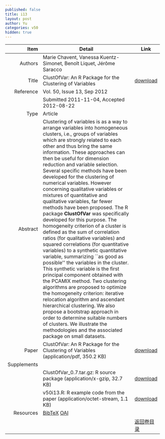 ```yaml
---
published: false
title: i13
layout: post
author: Yu
categories: v50
hidden: true
---
```


| Item | Detail | Link |
|---:|---|---|
| Authors | Marie Chavent, Vanessa Kuentz-Simonet, Benoît Liquet,   Jérôme Saracco| |
| Title |ClustOfVar: An R Package for the Clustering of Variables | [download](http://www.jstatsoft.org/v50/i13/paper) |
| Reference |Vol. 50, Issue 13, Sep 2012 | |
| | Submitted 2011-11-04, Accepted 2012-08-22| | 
| Type | Article| |
| Abstract | Clustering of variables is as a way to arrange variables into homogeneous clusters, i.e., groups of variables which are strongly related to each other and thus bring the same information. These approaches can then be useful for dimension reduction and variable selection. Several specific methods have been developed for the clustering of numerical variables. However concerning qualitative variables or mixtures of quantitative and qualitative variables, far fewer methods have been proposed. The R package <b>ClustOfVar</b> was specifically developed for this purpose. The homogeneity criterion of a cluster is defined as the sum of correlation ratios (for qualitative variables) and squared correlations (for quantitative variables) to a synthetic quantitative variable, summarizing ``as good as possible'' the variables in the cluster. This synthetic variable is the first principal component obtained with the PCAMIX method. Two clustering algorithms are proposed to optimize the homogeneity criterion: iterative relocation algorithm and ascendant hierarchical clustering. We also propose a bootstrap approach in order to determine suitable numbers of clusters. We illustrate the methodologies and the associated package on small datasets.| |
| Paper | ClustOfVar: An R Package for the Clustering of Variables  (application/pdf, 350.2 KB)| [download](http://www.jstatsoft.org/v50/i13/paper) |
| Supplements | | |
| |ClustOfVar_0.7.tar.gz: R source package  (application/x-gzip, 32.7 KB)|  [download](http://www.jstatsoft.org/v50/i13/supp/1) |
| |v50i13.R: R example code from the paper  (application/octet-stream, 1.1 KB)|  [download](http://www.jstatsoft.org/v50/i13/supp/2) |
| Resources | [BibTeX](http://www.jstatsoft.org/v50/i13/bibtex) [OAI](http://www.jstatsoft.org/oai?verb=GetRecord&identifier=oai.jstatsoft/v50/i13&prefix=oai_dc)| |
| |  | [返回卷目录]({{site.baseurl}}/volume/v50.html) |